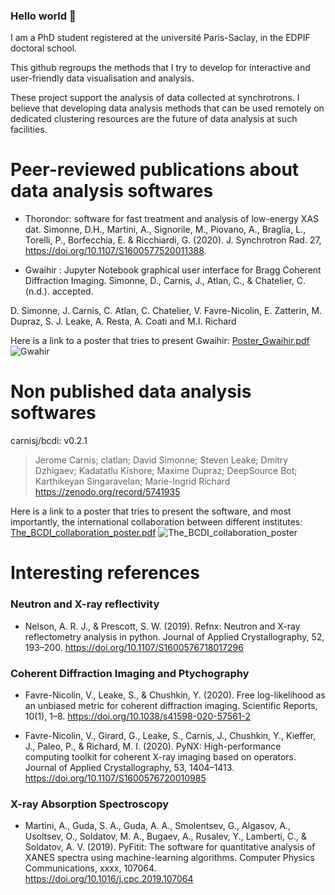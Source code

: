 ### Hello world 👋

I am a PhD student registered at the université Paris-Saclay, in the EDPIF doctoral school.

This github regroups the methods that I try to develop for interactive and user-friendly data visualisation and analysis.

These project support the analysis of data collected at synchrotrons. I believe that developing data analysis methods that can be used remotely on dedicated clustering resources are the future of data analysis at such facilities.

# Peer-reviewed publications about data analysis softwares
* Thorondor: software for fast treatment and analysis of low-energy XAS dat. Simonne, D.H., Martini, A., Signorile, M., Piovano, A., Braglia, L., Torelli, P., Borfecchia, E. & Ricchiardi, G. (2020). J. Synchrotron Rad. 27, https://doi.org/10.1107/S1600577520011388.

* Gwaihir : Jupyter Notebook graphical user interface for Bragg Coherent Diffraction Imaging. Simonne, D., Carnis, J., Atlan, C., & Chatelier, C. (n.d.). 
accepted.

D. Simonne, J. Carnis, C. Atlan, C. Chatelier, V. Favre-Nicolin, E. Zatterin, M. Dupraz, S. J. Leake, A. Resta, A. Coati and M.I. Richard


Here is a link to a poster that tries to present Gwaihir: 
[Poster_Gwaihir.pdf](https://www.dsimonne.eu/PhDAttachments/Poster_Gwaihir.pdf)
![Gwahir](https://user-images.githubusercontent.com/51970962/168030371-7212abe3-f8be-4fef-9231-8b1be87abc2e.png)

# Non published data analysis softwares
carnisj/bcdi: v0.2.1

> Jerome Carnis; clatlan; David Simonne; Steven Leake; Dmitry Dzhigaev; Kadatatlu Kishore; Maxime Dupraz; DeepSource Bot; Karthikeyan Singaravelan; Marie-Ingrid Richard
https://zenodo.org/record/5741935

Here is a link to a poster that tries to present the software, and most importantly, the international collaboration between different institutes: 
[The_BCDI_collaboration_poster.pdf](https://www.dsimonne.eu/PhDAttachments/The_BCDI_collaboration_poster.pdf)
![The_BCDI_collaboration_poster](https://user-images.githubusercontent.com/51970962/167593321-7f8c2f69-c3ef-4b3d-80ad-6fe2366e9be2.png)

# Interesting references
### Neutron and X-ray reflectivity
* Nelson, A. R. J., & Prescott, S. W. (2019). Refnx: Neutron and X-ray reflectometry analysis in python. Journal of Applied Crystallography, 52, 193–200. https://doi.org/10.1107/S1600576718017296

### Coherent Diffraction Imaging and Ptychography
* Favre-Nicolin, V., Leake, S., & Chushkin, Y. (2020). Free log-likelihood as an unbiased metric for coherent diffraction imaging. Scientific Reports, 10(1), 1–8. https://doi.org/10.1038/s41598-020-57561-2

* Favre-Nicolin, V., Girard, G., Leake, S., Carnis, J., Chushkin, Y., Kieffer, J., Paleo, P., & Richard, M. I. (2020). PyNX: High-performance computing toolkit for coherent X-ray imaging based on operators. Journal of Applied Crystallography, 53, 1404–1413. https://doi.org/10.1107/S1600576720010985

### X-ray Absorption Spectroscopy
* Martini, A., Guda, S. A., Guda, A. A., Smolentsev, G., Algasov, A., Usoltsev, O., Soldatov, M. A., Bugaev, A., Rusalev, Y., Lamberti, C., & Soldatov, A. V. (2019). PyFitit: The software for quantitative analysis of XANES spectra using machine-learning algorithms. Computer Physics Communications, xxxx, 107064. https://doi.org/10.1016/j.cpc.2019.107064

<!--
**DSimonne/DSimonne** is a ✨ _special_ ✨ repository because its `README.md` (this file) appears on your GitHub profile.

Here are some ideas to get you started:

- 🔭 I’m currently working on ...
- 🌱 I’m currently learning ...
- 👯 I’m looking to collaborate on ...
- 🤔 I’m looking for help with ...
- 💬 Ask me about ...
- 📫 How to reach me: ...
- 😄 Pronouns: ...
- ⚡ Fun fact: ...
-->
